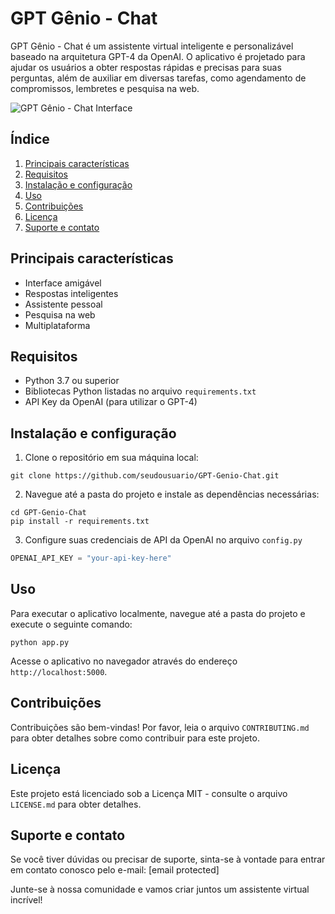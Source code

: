 # GPT Gênio - Chat

GPT Gênio - Chat é um assistente virtual inteligente e personalizável baseado na arquitetura GPT-4 da OpenAI. O aplicativo é projetado para ajudar os usuários a obter respostas rápidas e precisas para suas perguntas, além de auxiliar em diversas tarefas, como agendamento de compromissos, lembretes e pesquisa na web.

![GPT Gênio - Chat Interface](imagens/interface.png)

## Índice

1. [Principais características](#principais-características)
2. [Requisitos](#requisitos)
3. [Instalação e configuração](#instalação-e-configuração)
4. [Uso](#uso)
5. [Contribuições](#contribuições)
6. [Licença](#licença)
7. [Suporte e contato](#suporte-e-contato)

## Principais características

- Interface amigável
- Respostas inteligentes
- Assistente pessoal
- Pesquisa na web
- Multiplataforma

## Requisitos

- Python 3.7 ou superior
- Bibliotecas Python listadas no arquivo `requirements.txt`
- API Key da OpenAI (para utilizar o GPT-4)

## Instalação e configuração

1. Clone o repositório em sua máquina local:

```
git clone https://github.com/seudousuario/GPT-Genio-Chat.git
```

2. Navegue até a pasta do projeto e instale as dependências necessárias:

```
cd GPT-Genio-Chat
pip install -r requirements.txt
```

3. Configure suas credenciais de API da OpenAI no arquivo `config.py`

```python
OPENAI_API_KEY = "your-api-key-here"
```

## Uso

Para executar o aplicativo localmente, navegue até a pasta do projeto e execute o seguinte comando:

```
python app.py
```

Acesse o aplicativo no navegador através do endereço `http://localhost:5000`.

## Contribuições

Contribuições são bem-vindas! Por favor, leia o arquivo `CONTRIBUTING.md` para obter detalhes sobre como contribuir para este projeto.

## Licença

Este projeto está licenciado sob a Licença MIT - consulte o arquivo `LICENSE.md` para obter detalhes.

## Suporte e contato

Se você tiver dúvidas ou precisar de suporte, sinta-se à vontade para entrar em contato conosco pelo e-mail: [email protected]

Junte-se à nossa comunidade e vamos criar juntos um assistente virtual incrível!
